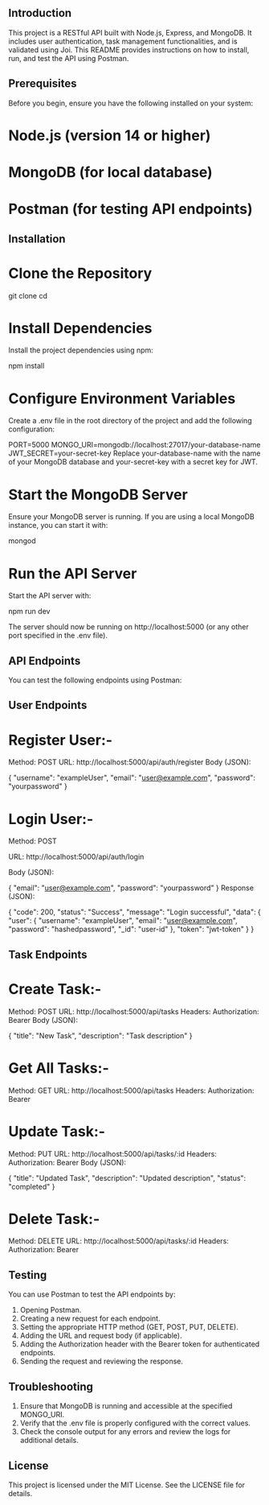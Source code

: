 ## Introduction
This project is a RESTful API built with Node.js, Express, and MongoDB. It includes user authentication, task management functionalities, and is validated using Joi. This README provides instructions on how to install, run, and test the API using Postman.

## Prerequisites
Before you begin, ensure you have the following installed on your system:

# Node.js (version 14 or higher)
# MongoDB (for local database)
# Postman (for testing API endpoints)

## Installation
# Clone the Repository

git clone <repository-url>
cd <project-directory>

# Install Dependencies

Install the project dependencies using npm:

npm install

# Configure Environment Variables

Create a .env file in the root directory of the project and add the following configuration:

PORT=5000
MONGO_URI=mongodb://localhost:27017/your-database-name
JWT_SECRET=your-secret-key
Replace your-database-name with the name of your MongoDB database and your-secret-key with a secret key for JWT.

# Start the MongoDB Server

Ensure your MongoDB server is running. If you are using a local MongoDB instance, you can start it with:

mongod

# Run the API Server

Start the API server with:

npm run dev

The server should now be running on http://localhost:5000 (or any other port specified in the .env file).

## API Endpoints
You can test the following endpoints using Postman:

## User Endpoints
# Register User:-

Method: POST
URL: http://localhost:5000/api/auth/register
Body (JSON):

{
  "username": "exampleUser",
  "email": "user@example.com",
  "password": "yourpassword"
}

# Login User:-

Method: POST

URL: http://localhost:5000/api/auth/login

Body (JSON):

{
  "email": "user@example.com",
  "password": "yourpassword"
}
Response (JSON):

{
  "code": 200,
  "status": "Success",
  "message": "Login successful",
  "data": {
    "user": {
      "username": "exampleUser",
      "email": "user@example.com",
      "password": "hashedpassword",
      "_id": "user-id"
    },
    "token": "jwt-token"
  }
}


## Task Endpoints
# Create Task:- 

Method: POST
URL: http://localhost:5000/api/tasks
Headers:
Authorization: Bearer <jwt-token>
Body (JSON):

{
  "title": "New Task",
  "description": "Task description"
}

# Get All Tasks:- 

Method: GET
URL: http://localhost:5000/api/tasks
Headers:
Authorization: Bearer <jwt-token>

# Update Task:-

Method: PUT
URL: http://localhost:5000/api/tasks/:id
Headers:
Authorization: Bearer <jwt-token>
Body (JSON):

{
  "title": "Updated Task",
  "description": "Updated description",
  "status": "completed"
}

# Delete Task:-

Method: DELETE
URL: http://localhost:5000/api/tasks/:id
Headers:
Authorization: Bearer <jwt-token>

## Testing
You can use Postman to test the API endpoints by:

1. Opening Postman.
2. Creating a new request for each endpoint.
3. Setting the appropriate HTTP method (GET, POST, PUT, DELETE).
4. Adding the URL and request body (if applicable).
5. Adding the Authorization header with the Bearer token for authenticated endpoints.
6. Sending the request and reviewing the response.

## Troubleshooting
1. Ensure that MongoDB is running and accessible at the specified MONGO_URI.
2. Verify that the .env file is properly configured with the correct values.
3. Check the console output for any errors and review the logs for additional details.

## License
This project is licensed under the MIT License. See the LICENSE file for details.